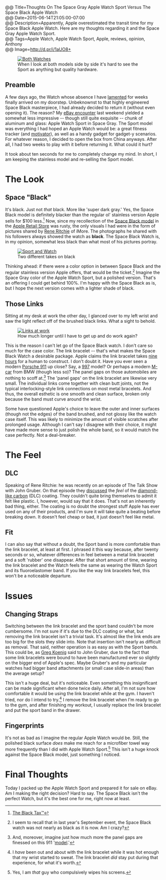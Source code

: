 @@ Title=Thoughts On The Space Gray Apple Watch Sport Versus The Space Black Apple Watch  
@@ Date=2015-06-14T21:05:00-07:00  
@@ Description=Apparently, Apple overestimated the transit time for my Space Black Apple Watch. Here are my thoughts regarding it and the Space Gray Apple Watch Sport.  
@@ Tags=Apple Watch, Apple Watch Sport, Apple, reviews, opinion, Anthony  
@@ Image=http://d.pr/i/1aUO8+  

<figure class="wide">
	<a class="nohover" href="http://d.pr/i/1aUO8+">
		<img class="lazy" src="http://d.pr/i/1aUO8+" data-original="http://d.pr/i/1aUO8+" alt="Both Watches" />
	</a>
	<figcaption>When I look at both models side by side it's hard to see the Sport as anything but quality hardware.</figcaption>
</figure>

## Preamble

A few days ago, the Watch whose absence I have [lamented][theoveranalyzed] for weeks finally arrived on my doorstep. Unbeknownst to that highly engineered Space Black masterpiece, I had already decided to return it (without even opening it). The reason? My [eBay encounter][theoveranalyzed 2] last weekend yielded a somewhat less impressive -- though still quite exquisite -- chunk of aluminum and glass: Apple Watch Sport in Space Gray. The Sport model was everything I had hoped an Apple Watch would be: a great fitness tracker (and [motivator][marco]), as well as a handy gadget for gadget-y scenarios. For whatever reason, I decided to open the box from China anyways. After all, I had two weeks to play with it before returning it. What could it hurt?

It took about ten seconds for me to completely change my mind. In short, I am keeping the stainless model and re-selling the Sport model.

# The Look

## Space "Black"

It's black. Just not *that* black. More like 'super dark gray.' Yes, the Space Black model is definitely blacker than the regular ol' stainless version Apple sells for $100 less.[^bl]  Now, since my recollection of the [Space Black model][theoveranalyzed 3] in the [Apple Retail Store][theoveranalyzed 4] was rusty, the only visuals I had were in the form of pictures shared by [Rene Ritchie][instagram] of iMore. The photographs he shared with his followers always showed the watch as **black**. The Space Black Watch is, in my opinion, somewhat less black than what most of his pictures portray. 

<figure class="wide">
	<a class="nohover" href="http://d.pr/i/1eGgI+">
		<img class="lazy" src="http://d.pr/i/1eGgI+" data-original="http://d.pr/i/1eGgI+" alt="Sport and Watch" />
	</a>
	<figcaption>Two different takes on black</figcaption>
</figure>

Thinking ahead: if there were a color option in between Space Black and the regular stainless version Apple offers, that would be the ticket.[^re] Imagine the Space Gray color of the Apple Watch Sport, but a polished version. That's an offering I could get behind 100%. I'm happy with the Space Black as is, but I hope the next version comes with a lighter shade of black. 

## Those Links

Sitting at my desk at work the other day, I glanced over to my left wrist and saw the light reflect off of the brushed black links. What a sight to behold. 

<figure class="wide">
	<a class="nohover" href="http://d.pr/i/1kr4i+">
		<img class="lazy" src="http://d.pr/i/1kr4i+" data-original="http://d.pr/i/1kr4i+" alt="Links at work" />
	</a>
	<figcaption>How much longer until I have to get up and do work again?</figcaption>
</figure>

This is the reason I can't let go of the Space Black watch. I don't care so much for the case color. The link bracelet -- that's what makes the Space Black Watch a desirable package. Apple claims the link bracelet takes [nine hours][nine] for a human to construct. I don't doubt it. Have you ever seen a modern [Porsche 911][wikipedia] up close? Say, a [997][wikipedia 2] model? Or perhaps a modern [M-car][wikipedia 3] from BMW (though less so)? The panel gaps on those automobiles are nothing to scoff at.[^ko] The 'panel gaps' on the link bracelet are likewise very small. The individual links come together with clean butt joints, not the typical interlocking-style link connections on most metal bracelets. And thus, the overall esthetic is one smooth and clean surface, broken only because the band must curve around the wrist. 

Some have questioned Apple's choice to leave the outer and inner surfaces (though not the edges) of the band brushed, and not glossy like the watch case itself. This was likely to minimize the amount of visible scratches after prolonged usage. Although I can't say I disagree with their choice, it might have made more sense to just polish the whole band, so it would match the case perfectly. Not a deal-breaker.

# The Feel

## DLC

Speaking of Rene Ritchie: he was recently on an episode of The Talk Show with John Gruber. On that episode they [discussed][overcast] the *feel* of the [diamond-like carbon][wikipedia 4] (DLC) coating. They couldn't quite bring themselves to admit it felt like plastic. I, however, would say that it does. That's not an inherently bad thing, either. The coating is no doubt the strongest stuff Apple has ever used on any of their products, and I'm sure it will take quite a beating before breaking down. It doesn't feel cheap or bad, it just doesn't feel like metal.

## Fit

I can also say that without a doubt, the Sport band is more comfortable than the link bracelet, at least at first. I phrased it this way because, after twenty seconds or so, whatever differences in feel between a metal link bracelet and a soft 'rubber' one disappear. After that short amount of time, wearing the link bracelet and the Watch feels the same as wearing the Watch Sport and its fluoroelastomer band. If you like the way link bracelets feel, this won't be a noticeable departure. 

# Issues

## Changing Straps

Switching between the link bracelet and the sport band couldn't be more cumbersome. I'm not sure if it's due to the DLC coating or what, but removing the link bracelet isn't a trivial task. It's almost like the link ends are too big for the slots they slide into. Note that insertion isn't nearly as difficult as removal. That said, neither operation is as easy as with the Sport bands. This could be, as [Greg Koenig][twitter] said to John Gruber, due to the fact that some link bracelets were bound to have been manufactured ever so slightly on the bigger end of Apple's spec. Maybe Gruber's and my particular watches had bigger band attachments (or small case slide-in areas) than the average setup?

This isn't a huge deal, but it's noticeable. Even something this insignificant can be made significant when done twice daily. After all, I'm not sure how comfortable it would be using the link bracelet while at the gym. I haven't tried, nor do I intend to try.[^ho] I remove the link bracelet when I'm ready to go to the gym, and after finishing my workout, I usually replace the link bracelet and put the sport band in the drawer.

## Fingerprints

It's not as bad as I imagine the regular Apple Watch would be. Still, the polished black surface *does* make me reach for a microfiber towel way more frequently than I did with Apple Watch Sport.[^dt] This isn't a huge knock against the Space Black model, just something I noticed.

# Final Thoughts

Today I packed up the Apple Watch Sport and prepared it for sale on eBay. Am I making the right decision? Hard to say. The Space Black isn't the perfect Watch, but it's the best one for me, right now at least.

[^bl]: [The Black Tax™][thesmallwave]
[^dt]: Yes, I am *that* guy who compulsively wipes his screens.
[^ho]: I *have* been out and about with the link bracelet while it was hot enough that my wrist started to sweat. The link bracelet *did* stay put during that experience, for what it's worth.
[^ko]: And, moreover, imagine just how much more the panel gaps are finessed on this 911 '[model][autoweek].'
[^re]: I seem to recall that in last year's September event, the Space Black watch was not nearly as black as it is now. Am I crazy?

[autoweek]: http://autoweek.com/article/car-reviews/first-drive-porsche-911-reimagined-singer
[instagram]: https://instagram.com/p/265eV7GM8z/?taken-by=reneritchie
[marco]: http://www.marco.org/2015/05/24/filling-the-green-circle
[nine]: http://d.pr/i/1fOn4+
[overcast]: https://overcast.fm/+BtuxdpSV4/2:12:45
[theoveranalyzed]: http://www.theoveranalyzed.net/2015/5/1/my-first-week-without-an-apple-watch
[theoveranalyzed 2]: http://www.theoveranalyzed.net/2015/6/8/48-hours-with-the-apple-watch
[theoveranalyzed 3]: http://www.theoveranalyzed.net/2015/3/10/apple-watch-sport-or-apple-watch-collection
[theoveranalyzed 4]: http://www.theoveranalyzed.net/2015/4/10/my-apple-watch-try-on-session-and-that-keyboard#visiting-the-store
[thesmallwave]: http://thesmallwave.com/2008/02/26/apple-reduces-the-macbook-black-tax/
[twitter]: https://twitter.com/gak_pdx
[wikipedia]: https://en.wikipedia.org/wiki/Porsche_911
[wikipedia 2]: https://en.wikipedia.org/wiki/Porsche_997
[wikipedia 3]: https://en.wikipedia.org/wiki/BMW_M5#E39_M5_.281998.E2.80.932003.29
[wikipedia 4]: https://en.wikipedia.org/wiki/Diamond-like_carbon